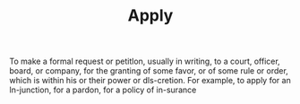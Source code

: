 ---
title: Apply
letter: A
permalink: "/definitions/apply.html"
body: 1. To make a formal request or petitlon, usually in writing, to a court, officer,
  board, or company, for the granting of some favor, or of some rule or order, which
  is within his or their power or dls-cretion. For example, to apply for an ln-junction,
  for a pardon, for a policy of in-surance
published_at: '2018-07-07'
source: Black's Law Dictionary
layout: post
---